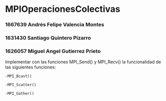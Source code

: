 # MPIOperacionesColectivas

### 1667639 Andrés Felipe Valencia Montes
### 1631430 Santiago Quintero Pizarro
### 1626057 Miguel Angel Gutierrez Prieto

Implementar con las funciones MPI_Send() y MPI_Recv() la funcionalidad de las siguientes funciones:

	-MPI_Bcast()
    
	-MPI_Scatter()
    
	-MPI_Gather()
